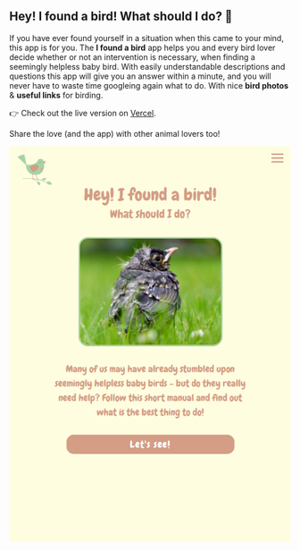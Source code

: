 ## Hey! I found a bird! What should I do? :baby_chick:

If you have ever found yourself in a situation when this came to your mind, this app is for you. 
The **I found a bird** app helps you and every bird lover decide whether or not an intervention is necessary, when finding a seemingly helpless baby bird.
With easily understandable descriptions and questions this app will give you an answer within a minute, and you will never have to waste time googleing again what to do.
With nice **bird photos** & **useful links** for birding.

:point_right: Check out the live version on [Vercel](https://found-a-bird.vercel.app).

Share the love (and the app) with other animal lovers too!

![screenshot from the app](/src/assets/screenshot_Found_a_bird.png)
